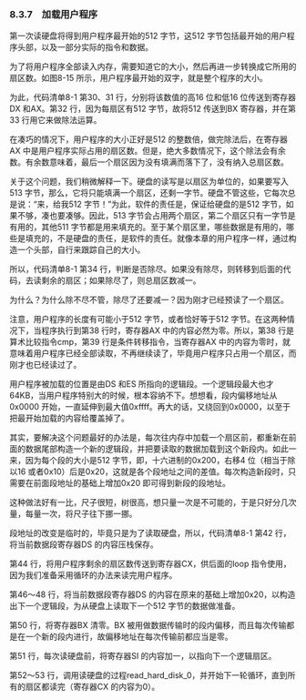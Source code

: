 ### 8.3.7　加载用户程序

第一次读硬盘将得到用户程序最开始的512 字节，这512 字节包括最开始的用户程序头部，以及一部分实际的指令和数据。

为了将用户程序全部读入内存，需要知道它的大小，然后再进一步转换成它所用的扇区数。如图8-15 所示，用户程序最开始的双字，就是整个程序的大小。

为此，代码清单8-1 第30、31 行，分别将该数值的高16 位和低16 位传送到寄存器DX 和AX。第32 行，因为每扇区有512 字节，故将512 传送到BX 寄存器，并在第33 行用它来做除法运算。

在凑巧的情况下，用户程序的大小正好是512 的整数倍，做完除法后，在寄存器AX 中是用户程序实际占用的扇区数。但是，绝大多数情况下，这个除法会有余数。有余数意味着，最后一个扇区因为没有填满而落下了，没有纳入总扇区数。

关于这个问题，我们稍微解释一下。硬盘的读写是以扇区为单位的，如果要写入513 字节，那么，它将只能填满一个扇区，还剩一字节。硬盘不管这些，它每次总是说：“来，给我512 字节！”为此，软件的责任是，保证给硬盘的是512 字节，如果不够，凑也要凑够。因此，513 字节会占用两个扇区，第二个扇区只有一字节是有用的，其他511 字节都是用来填充的。至于某个扇区里，哪些数据是有用的，哪些是填充的，不是硬盘的责任，是软件的责任。就像本章的用户程序一样，通过构造一个头部，自行来跟踪自己的大小。

所以，代码清单8-1 第34 行，判断是否除尽。如果没有除尽，则转移到后面的代码，去读剩余的扇区；如果除尽了，则总扇区数减一。

为什么？为什么除不尽不管，除尽了还要减一？因为刚才已经预读了一个扇区。

注意，用户程序的长度有可能小于512 字节，或者恰好等于512 字节。在这两种情况下，当程序执行到第38 行时，寄存器AX 中的内容必然为零。所以，第38 行是算术比较指令cmp，第39 行是条件转移指令，当寄存器AX 中的内容为零时，就意味着用户程序已经全部读取，不再继续读了，毕竟用户程序只占用一个扇区，而刚才也已经读过了。

用户程序被加载的位置是由DS 和ES 所指向的逻辑段。一个逻辑段最大也才64KB，当用户程序特别大的时候，根本容纳不下。想想看，段内偏移地址从0x0000 开始，一直延伸到最大值0xffff。再大的话，又绕回到0x0000，以至于把最开始加载的内容给覆盖掉了。

其实，要解决这个问题最好的办法是，每次往内存中加载一个扇区前，都重新在前面的数据尾部构造一个新的逻辑段，并把要读取的数据加载到这个新段内。如此一来，因为每个段的大小是512 字节，即，十六进制的0x200，右移4 位（相当于除以16 或者0x10）后是0x20，这就是各个段地址之间的差值。每次构造新段时，只需要在前面段地址的基础上增加0x20 即可得到新段的段地址。

这种做法好有一比，尺子很短，树很高，想只量一次是不可能的，于是只好分几次量，每量一次，将尺子往下挪一挪。

段地址的改变是临时的，毕竟只是为了读取硬盘，所以，代码清单8-1 第42 行，将当前数据段寄存器DS 的内容压栈保存。

第44 行，将用户程序剩余的扇区数传送到寄存器CX，供后面的loop 指令使用，因为我们准备采用循环的办法来读完用户程序。

第46～48 行，将当前数据段寄存器DS 的内容在原来的基础上增加0x20，以构造出下一个逻辑段，为从硬盘上读取下一个512 字节的数据做准备。

第50 行，将寄存器BX 清零。BX 被用做数据传输时的段内偏移，而且每次传输都是在一个新的段内进行，故偏移地址在每次传输前都应当是零。

第51 行，每次读硬盘前，将寄存器SI 的内容加一，以指向下一个逻辑扇区。

第52～53 行，调用读硬盘的过程read_hard_disk_0，并开始下一轮循环，直到所有的扇区都读完（寄存器CX 的内容为0）。